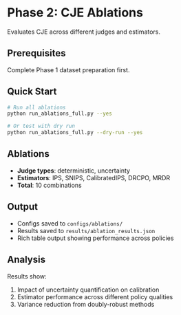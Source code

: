 # Phase 2: CJE Ablations

Evaluates CJE across different judges and estimators.

## Prerequisites
Complete Phase 1 dataset preparation first.

## Quick Start

```bash
# Run all ablations
python run_ablations_full.py --yes

# Or test with dry run
python run_ablations_full.py --dry-run --yes
```

## Ablations
- **Judge types**: deterministic, uncertainty
- **Estimators**: IPS, SNIPS, CalibratedIPS, DRCPO, MRDR
- **Total**: 10 combinations

## Output
- Configs saved to `configs/ablations/`
- Results saved to `results/ablation_results.json`
- Rich table output showing performance across policies

## Analysis
Results show:
1. Impact of uncertainty quantification on calibration
2. Estimator performance across different policy qualities
3. Variance reduction from doubly-robust methods